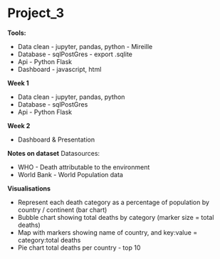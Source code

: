 # Project_3

**Tools:** 
- Data clean - jupyter, pandas, python - Mireille 
- Database - sqlPostGres - export .sqlite
- Api - Python Flask
- Dashboard - javascript, html

**Week 1**
- Data clean - jupyter, pandas, python
- Database - sqlPostGres
- Api - Python Flask

**Week 2**
- Dashboard & Presentation 

**Notes on dataset** 
Datasources:
- WHO - Death attributable to the environment
- World Bank - World Population data

**Visualisations**
- Represent each death category as a percentage of population by country / continent (bar chart)
- Bubble chart showing total deaths by category (marker size = total deaths)
- Map with markers showing name of country, and key:value = category:total deaths
- Pie chart total deaths per country - top 10
